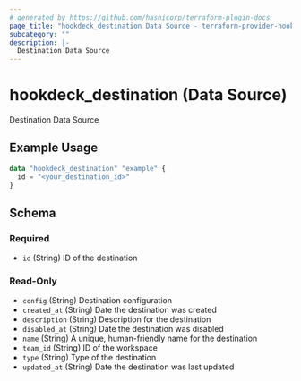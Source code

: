 ```yaml
---
# generated by https://github.com/hashicorp/terraform-plugin-docs
page_title: "hookdeck_destination Data Source - terraform-provider-hookdeck"
subcategory: ""
description: |-
  Destination Data Source
---
```


# hookdeck_destination (Data Source)

Destination Data Source

## Example Usage

```terraform
data "hookdeck_destination" "example" {
  id = "<your_destination_id>"
}
```

<!-- schema generated by tfplugindocs -->
## Schema

### Required

- `id` (String) ID of the destination

### Read-Only

- `config` (String) Destination configuration
- `created_at` (String) Date the destination was created
- `description` (String) Description for the destination
- `disabled_at` (String) Date the destination was disabled
- `name` (String) A unique, human-friendly name for the destination
- `team_id` (String) ID of the workspace
- `type` (String) Type of the destination
- `updated_at` (String) Date the destination was last updated
